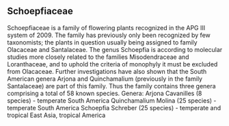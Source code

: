 ## Schoepfiaceae

Schoepfiaceae is a family of flowering plants recognized in the APG III system of 2009. The family has previously only been recognized by few taxonomists; the plants in question usually being assigned to family Olacaceae and Santalaceae.
The genus Schoepfia is according to molecular studies more closely related to the families Misodendraceae and Loranthaceae, and to uphold the criteria of monophyly it must be excluded from Olacaceae. Further investigations have also shown that the South American genera Arjona and Quinchamalium (previously in the family Santalaceae) are part of this family. Thus the family contains three genera comprising a total of 58 known species.
Genera:
Arjona Cavanilles (8 species) - temperate South America
Quinchamalium Molina (25 species) - temperate South America
Schoepfia Schreber (25 species) - temperate and tropical East Asia, tropical America